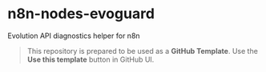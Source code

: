 # n8n-nodes-evoguard

Evolution API diagnostics helper for n8n

> This repository is prepared to be used as a **GitHub Template**. Use the **Use this template** button in GitHub UI.
